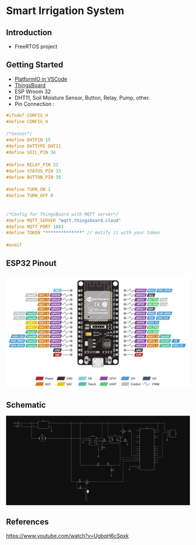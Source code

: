 # Smart Irrigation System
## Introduction 
- FreeRTOS project

## Getting Started
- [PlatformIO in VSCode](https://docs.platformio.org/en/latest/integration/ide/vscode.html)
- [ThingsBoard](https://thingsboard.io/docs/getting-started-guides/helloworld/)
- ESP Wroom 32
- DHT11, Soil Moisture Sensor, Button, Relay, Pump, other.
- Pin Connection : 
```c
#ifndef CONFIG_H
#define CONFIG_H

/*Sensor*/
#define DHTPIN 15
#define DHTTYPE DHT11
#define SOIL_PIN 34

#define RELAY_PIN 32
#define STATUS_PIN 33
#define BUTTON_PIN 35

#define TURN_ON 1
#define TURN_OFF 0


/*Config for ThingsBoard with MQTT server*/
#define MQTT_SERVER "mqtt.thingsboard.cloud"
#define MQTT_PORT 1883
#define TOKEN "**************" // motify it with your token

#endif
```

## ESP32 Pinout
<img src="asset\image.png" alt="Description of the image">

## Schematic
[![Schematic](asset/image_schematic.png)](https://www.flux.ai/hihi12/main-white-universal-remote?editor=schematic&embed=1)

## References 
https://www.youtube.com/watch?v=UgbqH6cSpxk

